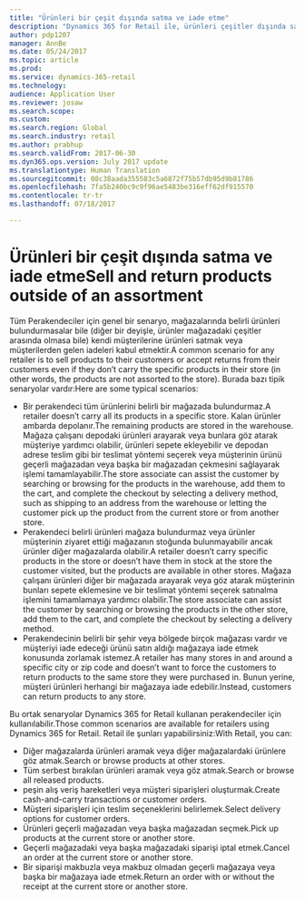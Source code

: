 ```yaml
---
title: "Ürünleri bir çeşit dışında satma ve iade etme"
description: "Dynamics 365 for Retail ile, ürünleri çeşitler dışında satabilir ve iade edebilirsiniz."
author: pdp1207
manager: AnnBe
ms.date: 05/24/2017
ms.topic: article
ms.prod: 
ms.service: dynamics-365-retail
ms.technology: 
audience: Application User
ms.reviewer: josaw
ms.search.scope: 
ms.custom: 
ms.search.region: Global
ms.search.industry: retail
ms.author: prabhup
ms.search.validFrom: 2017-06-30
ms.dyn365.ops.version: July 2017 update
ms.translationtype: Human Translation
ms.sourcegitcommit: 08c38aada355583c5a6872f75b57db95d9b81786
ms.openlocfilehash: 7fa5b240bc9c9f96ae5483be316eff62df915570
ms.contentlocale: tr-tr
ms.lasthandoff: 07/18/2017

---
```


# <a name="sell-and-return-products-outside-of-an-assortment"></a><span data-ttu-id="548fc-103">Ürünleri bir çeşit dışında satma ve iade etme</span><span class="sxs-lookup"><span data-stu-id="548fc-103">Sell and return products outside of an assortment</span></span>
<span data-ttu-id="548fc-104">Tüm Perakendeciler için genel bir senaryo, mağazalarında belirli ürünleri bulundurmasalar bile (diğer bir deyişle, ürünler mağazadaki çeşitler arasında olmasa bile) kendi müşterilerine ürünleri satmak veya müşterilerden gelen iadeleri kabul etmektir.</span><span class="sxs-lookup"><span data-stu-id="548fc-104">A common scenario for any retailer is to sell products to their customers or accept returns from their customers even if they don’t carry the specific products in their store (in other words, the products are not assorted to the store).</span></span>
<span data-ttu-id="548fc-105">Burada bazı tipik senaryolar vardır:</span><span class="sxs-lookup"><span data-stu-id="548fc-105">Here are some typical scenarios:</span></span>

+ <span data-ttu-id="548fc-106">Bir perakendeci tüm ürünlerini belirli bir mağazada bulundurmaz.</span><span class="sxs-lookup"><span data-stu-id="548fc-106">A retailer doesn’t carry all its products in a specific store.</span></span> <span data-ttu-id="548fc-107">Kalan ürünler ambarda depolanır.</span><span class="sxs-lookup"><span data-stu-id="548fc-107">The remaining products are stored in the warehouse.</span></span> <span data-ttu-id="548fc-108">Mağaza çalışanı depodaki ürünleri arayarak veya bunlara göz atarak müşteriye yardımcı olabilir, ürünleri sepete ekleyebilir ve depodan adrese teslim gibi bir teslimat yöntemi seçerek veya müşterinin ürünü geçerli mağazadan veya başka bir mağazadan çekmesini sağlayarak işlemi tamamlayabilir.</span><span class="sxs-lookup"><span data-stu-id="548fc-108">The store associate can assist the customer by searching or browsing for the products in the warehouse, add them to the cart, and complete the checkout by selecting a delivery method, such as shipping to an address from the warehouse or letting the customer pick up the product from the current store or from another store.</span></span>
+ <span data-ttu-id="548fc-109">Perakendeci belirli ürünleri mağaza bulundurmaz veya ürünler müşterinin ziyaret ettiği mağazanın stoğunda bulunmayabilir ancak ürünler diğer mağazalarda olabilir.</span><span class="sxs-lookup"><span data-stu-id="548fc-109">A retailer doesn’t carry specific products in the store or doesn’t have them in stock at the store the customer visited, but the products are available in other stores.</span></span> <span data-ttu-id="548fc-110">Mağaza çalışanı ürünleri diğer bir mağazada arayarak veya göz atarak müşterinin bunları sepete eklemesine ve bir teslimat yöntemi seçerek satınalma işlemini tamamlamaya yardımcı olabilir.</span><span class="sxs-lookup"><span data-stu-id="548fc-110">The store associate can assist the customer by searching or browsing the products in the other store, add them to the cart, and complete the checkout by selecting a delivery method.</span></span>
+ <span data-ttu-id="548fc-111">Perakendecinin belirli bir şehir veya bölgede birçok mağazası vardır ve müşteriyi iade edeceği ürünü satın aldığı mağazaya iade etmek konusunda zorlamak istemez.</span><span class="sxs-lookup"><span data-stu-id="548fc-111">A retailer has many stores in and around a specific city or zip code and doesn’t want to force the customers to return products to the same store they were purchased in.</span></span> <span data-ttu-id="548fc-112">Bunun yerine, müşteri ürünleri herhangi bir mağazaya iade edebilir.</span><span class="sxs-lookup"><span data-stu-id="548fc-112">Instead, customers can return products to any store.</span></span>


<span data-ttu-id="548fc-113">Bu ortak senaryolar Dynamics 365 for Retail kullanan perakendeciler için kullanılabilir.</span><span class="sxs-lookup"><span data-stu-id="548fc-113">Those common scenarios are available for retailers using Dynamics 365 for Retail.</span></span> <span data-ttu-id="548fc-114">Retail ile şunları yapabilirsiniz:</span><span class="sxs-lookup"><span data-stu-id="548fc-114">With Retail, you can:</span></span>
+ <span data-ttu-id="548fc-115">Diğer mağazalarda ürünleri aramak veya diğer mağazalardaki ürünlere göz atmak.</span><span class="sxs-lookup"><span data-stu-id="548fc-115">Search or browse products at other stores.</span></span>
+ <span data-ttu-id="548fc-116">Tüm serbest bırakılan ürünleri aramak veya göz atmak.</span><span class="sxs-lookup"><span data-stu-id="548fc-116">Search or browse all released products.</span></span>
+ <span data-ttu-id="548fc-117">peşin alış veriş hareketleri veya müşteri siparişleri oluşturmak.</span><span class="sxs-lookup"><span data-stu-id="548fc-117">Create cash-and-carry transactions or customer orders.</span></span>
+ <span data-ttu-id="548fc-118">Müşteri siparişleri için teslim seçeneklerini belirlemek.</span><span class="sxs-lookup"><span data-stu-id="548fc-118">Select delivery options for customer orders.</span></span>
+ <span data-ttu-id="548fc-119">Ürünleri geçerli mağazadan veya başka mağazadan seçmek.</span><span class="sxs-lookup"><span data-stu-id="548fc-119">Pick up products at the current store or another store.</span></span>
+ <span data-ttu-id="548fc-120">Geçerli mağazadaki veya başka mağazadaki siparişi iptal etmek.</span><span class="sxs-lookup"><span data-stu-id="548fc-120">Cancel an order at the current store or another store.</span></span>
+ <span data-ttu-id="548fc-121">Bir siparişi makbuzla veya makbuz olmadan geçerli mağazaya veya başka bir mağazaya iade etmek.</span><span class="sxs-lookup"><span data-stu-id="548fc-121">Return an order with or without the receipt at the current store or another store.</span></span>

